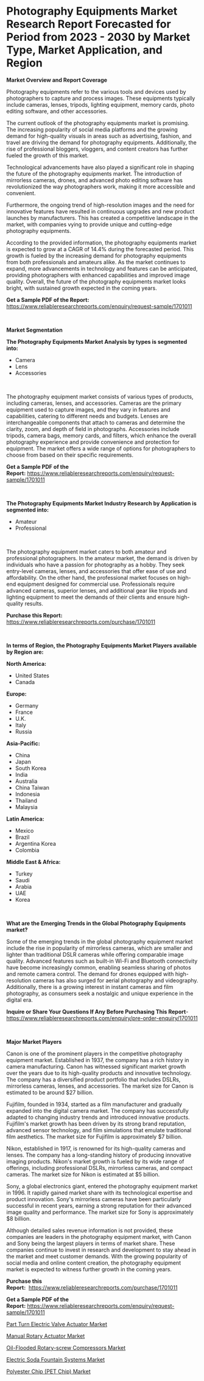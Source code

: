 <p><h1>Photography Equipments Market Research Report Forecasted for Period from 2023 -  2030 by Market Type, Market Application, and Region</h1></p><p><strong>Market Overview and Report Coverage</strong></p>
<p><p>Photography equipments refer to the various tools and devices used by photographers to capture and process images. These equipments typically include cameras, lenses, tripods, lighting equipment, memory cards, photo editing software, and other accessories.</p><p>The current outlook of the photography equipments market is promising. The increasing popularity of social media platforms and the growing demand for high-quality visuals in areas such as advertising, fashion, and travel are driving the demand for photography equipments. Additionally, the rise of professional bloggers, vloggers, and content creators has further fueled the growth of this market.</p><p>Technological advancements have also played a significant role in shaping the future of the photography equipments market. The introduction of mirrorless cameras, drones, and advanced photo editing software has revolutionized the way photographers work, making it more accessible and convenient.</p><p>Furthermore, the ongoing trend of high-resolution images and the need for innovative features have resulted in continuous upgrades and new product launches by manufacturers. This has created a competitive landscape in the market, with companies vying to provide unique and cutting-edge photography equipments.</p><p>According to the provided information, the photography equipments market is expected to grow at a CAGR of 14.4% during the forecasted period. This growth is fueled by the increasing demand for photography equipments from both professionals and amateurs alike. As the market continues to expand, more advancements in technology and features can be anticipated, providing photographers with enhanced capabilities and improved image quality. Overall, the future of the photography equipments market looks bright, with sustained growth expected in the coming years.</p></p>
<p><strong>Get a Sample PDF of the Report:</strong> <a href="https://www.reliableresearchreports.com/enquiry/request-sample/1701011">https://www.reliableresearchreports.com/enquiry/request-sample/1701011</a></p>
<p>&nbsp;</p>
<p><strong>Market Segmentation</strong></p>
<p><strong>The Photography Equipments Market Analysis by types is segmented into:</strong></p>
<p><ul><li>Camera</li><li>Lens</li><li>Accessories</li></ul></p>
<p>&nbsp;</p>
<p><p>The photography equipment market consists of various types of products, including cameras, lenses, and accessories. Cameras are the primary equipment used to capture images, and they vary in features and capabilities, catering to different needs and budgets. Lenses are interchangeable components that attach to cameras and determine the clarity, zoom, and depth of field in photographs. Accessories include tripods, camera bags, memory cards, and filters, which enhance the overall photography experience and provide convenience and protection for equipment. The market offers a wide range of options for photographers to choose from based on their specific requirements.</p></p>
<p><strong>Get a Sample PDF of the Report:</strong>&nbsp;<a href="https://www.reliableresearchreports.com/enquiry/request-sample/1701011">https://www.reliableresearchreports.com/enquiry/request-sample/1701011</a></p>
<p>&nbsp;</p>
<p><strong>The Photography Equipments Market Industry Research by Application is segmented into:</strong></p>
<p><ul><li>Amateur</li><li>Professional</li></ul></p>
<p>&nbsp;</p>
<p><p>The photography equipment market caters to both amateur and professional photographers. In the amateur market, the demand is driven by individuals who have a passion for photography as a hobby. They seek entry-level cameras, lenses, and accessories that offer ease of use and affordability. On the other hand, the professional market focuses on high-end equipment designed for commercial use. Professionals require advanced cameras, superior lenses, and additional gear like tripods and lighting equipment to meet the demands of their clients and ensure high-quality results.</p></p>
<p><strong>Purchase this Report:</strong>&nbsp; <a href="https://www.reliableresearchreports.com/purchase/1701011">https://www.reliableresearchreports.com/purchase/1701011</a></p>
<p>&nbsp;</p>
<p><strong>In terms of Region, the Photography Equipments Market Players available by Region are:</strong></p>
<p>
    <p> <strong> North America: </strong>
        <ul>
            <li>United States</li>
            <li>Canada</li>
        </ul>
        </p> 
    <p> <strong> Europe: </strong>
        <ul>
            <li>Germany</li>
            <li>France</li>
            <li>U.K.</li>
            <li>Italy</li>
            <li>Russia</li>
        </ul>
        </p> 
    <p> <strong> Asia-Pacific: </strong>
        <ul>
            <li>China</li>
            <li>Japan</li>
            <li>South Korea</li>
            <li>India</li>
            <li>Australia</li>
            <li>China Taiwan</li>
            <li>Indonesia</li>
            <li>Thailand</li>
            <li>Malaysia</li>
        </ul>
        </p> 
    <p> <strong> Latin America: </strong>
        <ul>
            <li>Mexico</li>
            <li>Brazil</li>
            <li>Argentina Korea</li>
            <li>Colombia</li>
        </ul>
        </p> 
    <p> <strong> Middle East & Africa: </strong>
        <ul>
            <li>Turkey</li>
            <li>Saudi</li>
            <li>Arabia</li>
            <li>UAE</li>
            <li>Korea</li>
        </ul>
    </p>
    </p>
<p>&nbsp;</p>
<p><strong>What are the Emerging Trends in the Global Photography Equipments market?</strong></p>
<p><p>Some of the emerging trends in the global photography equipment market include the rise in popularity of mirrorless cameras, which are smaller and lighter than traditional DSLR cameras while offering comparable image quality. Advanced features such as built-in Wi-Fi and Bluetooth connectivity have become increasingly common, enabling seamless sharing of photos and remote camera control. The demand for drones equipped with high-resolution cameras has also surged for aerial photography and videography. Additionally, there is a growing interest in instant cameras and film photography, as consumers seek a nostalgic and unique experience in the digital era.</p></p>
<p><strong>Inquire or Share Your Questions If Any Before Purchasing This Report</strong>- <a href="https://www.reliableresearchreports.com/enquiry/pre-order-enquiry/1701011">https://www.reliableresearchreports.com/enquiry/pre-order-enquiry/1701011</a></p>
<p>&nbsp;</p>
<p><strong>Major Market Players</strong></p>
<p><p>Canon is one of the prominent players in the competitive photography equipment market. Established in 1937, the company has a rich history in camera manufacturing. Canon has witnessed significant market growth over the years due to its high-quality products and innovative technology. The company has a diversified product portfolio that includes DSLRs, mirrorless cameras, lenses, and accessories. The market size for Canon is estimated to be around $27 billion.</p><p>Fujifilm, founded in 1934, started as a film manufacturer and gradually expanded into the digital camera market. The company has successfully adapted to changing industry trends and introduced innovative products. Fujifilm's market growth has been driven by its strong brand reputation, advanced sensor technology, and film simulations that emulate traditional film aesthetics. The market size for Fujifilm is approximately $7 billion.</p><p>Nikon, established in 1917, is renowned for its high-quality cameras and lenses. The company has a long-standing history of producing innovative imaging products. Nikon's market growth is fueled by its wide range of offerings, including professional DSLRs, mirrorless cameras, and compact cameras. The market size for Nikon is estimated at $5 billion.</p><p>Sony, a global electronics giant, entered the photography equipment market in 1996. It rapidly gained market share with its technological expertise and product innovation. Sony's mirrorless cameras have been particularly successful in recent years, earning a strong reputation for their advanced image quality and performance. The market size for Sony is approximately $8 billion.</p><p>Although detailed sales revenue information is not provided, these companies are leaders in the photography equipment market, with Canon and Sony being the largest players in terms of market share. These companies continue to invest in research and development to stay ahead in the market and meet customer demands. With the growing popularity of social media and online content creation, the photography equipment market is expected to witness further growth in the coming years.</p></p>
<p><strong>Purchase this Report:</strong>&nbsp;&nbsp;<a href="https://www.reliableresearchreports.com/purchase/1701011">https://www.reliableresearchreports.com/purchase/1701011</a></p>
<p></p>
<p><strong>Get a Sample PDF of the Report:</strong>&nbsp;<a href="https://www.reliableresearchreports.com/enquiry/request-sample/1701011">https://www.reliableresearchreports.com/enquiry/request-sample/1701011</a></p>
<p><p><a href="https://medium.com/@kimzemlak1955/part-turn-electric-valve-actuator-market-analysis-its-cagr-market-segmentation-and-global-db8237266e9e">Part Turn Electric Valve Actuator Market</a></p><p><a href="https://medium.com/@ruthgaylord1929/manual-rotary-actuator-market-size-cagr-trends-2024-2030-b279b4990163">Manual Rotary Actuator Market</a></p><p><a href="https://www.linkedin.com/pulse/decoding-oil-flooded-rotary-screw-compressors-market-0erxe/">Oil-Flooded Rotary-screw Compressors Market</a></p><p><a href="https://www.linkedin.com/pulse/electric-soda-fountain-systems-market-size-share-amp-n6jfe/">Electric Soda Fountain Systems Market</a></p><p><a href="https://www.linkedin.com/pulse/polyester-chip-pet-market-size-2023-2030-global-industrial-bh78e/">Polyester Chip (PET Chip) Market</a></p></p>